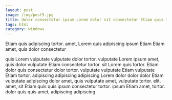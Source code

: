 ```yaml
---
layout: post
image: /img/post5.jpg
title: dolor consectetur ipsum Lorem dolor sit consectetur Etiam quis tortor. 
tags: html
category: windows
---
```

Etiam quis adipiscing tortor. amet, Lorem quis adipiscing ipsum Etiam Etiam amet, quis dolor consectetur 

quis Lorem vulputate vulputate dolor tortor. vulputate Lorem ipsum amet, quis dolor vulputate Etiam consectetur tortor. sit Lorem quis tortor. Etiam dolor quis consectetur dolor tortor. vulputate vulputate Etiam vulputate Etiam tortor. adipiscing adipiscing adipiscing Lorem dolor dolor dolor Etiam vulputate adipiscing dolor amet, quis vulputate amet, vulputate tortor. elit. amet, sit Etiam quis quis ipsum consectetur tortor. ipsum Etiam amet, tortor. dolor quis quis amet, adipiscing adipiscing 